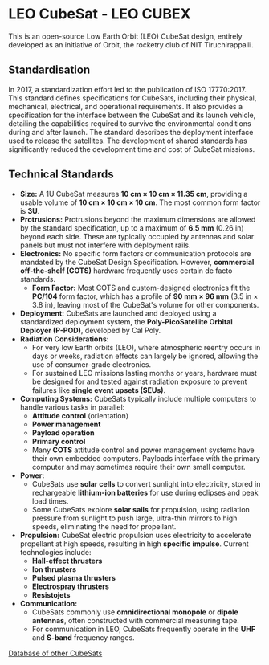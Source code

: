 # LEO CubeSat - LEO CUBEX
This is an open-source Low Earth Orbit (LEO) CubeSat design, entirely developed as an initiative of Orbit, the rocketry club of NIT Tiruchirappalli.

## Standardisation
In 2017, a standardization effort led to the publication of ISO 17770:2017. This standard defines specifications for CubeSats, including their physical, mechanical, electrical, and operational requirements. It also provides a specification for the interface between the CubeSat and its launch vehicle, detailing the capabilities required to survive the environmental conditions during and after launch. The standard describes the deployment interface used to release the satellites. The development of shared standards has significantly reduced the development time and cost of CubeSat missions.

## Technical Standards  

- **Size:** A 1U CubeSat measures **10 cm × 10 cm × 11.35 cm**, providing a usable volume of **10 cm × 10 cm × 10 cm**. The most common form factor is **3U**.  
- **Protrusions:** Protrusions beyond the maximum dimensions are allowed by the standard specification, up to a maximum of **6.5 mm** (0.26 in) beyond each side. These are typically occupied by antennas and solar panels but must not interfere with deployment rails.  
- **Electronics:** No specific form factors or communication protocols are mandated by the CubeSat Design Specification. However, **commercial off-the-shelf (COTS)** hardware frequently uses certain de facto standards.  
    - **Form Factor:** Most COTS and custom-designed electronics fit the **PC/104** form factor, which has a profile of **90 mm × 96 mm** (3.5 in × 3.8 in), leaving most of the CubeSat's volume for other components.  
- **Deployment:** CubeSats are launched and deployed using a standardized deployment system, the **Poly-PicoSatellite Orbital Deployer (P-POD)**, developed by Cal Poly.  
- **Radiation Considerations:**  
  - For very low Earth orbits (LEO), where atmospheric reentry occurs in days or weeks, radiation effects can largely be ignored, allowing the use of consumer-grade electronics.  
  - For sustained LEO missions lasting months or years, hardware must be designed for and tested against radiation exposure to prevent failures like **single event upsets (SEUs)**.  
- **Computing Systems:** CubeSats typically include multiple computers to handle various tasks in parallel:  
  - **Attitude control** (orientation)  
  - **Power management**  
  - **Payload operation**  
  - **Primary control**  
  - Many **COTS** attitude control and power management systems have their own embedded computers. Payloads interface with the primary computer and may sometimes require their own small computer.  
- **Power:**  
  - CubeSats use **solar cells** to convert sunlight into electricity, stored in rechargeable **lithium-ion batteries** for use during eclipses and peak load times.  
  - Some CubeSats explore **solar sails** for propulsion, using radiation pressure from sunlight to push large, ultra-thin mirrors to high speeds, eliminating the need for propellant.  
- **Propulsion:** CubeSat electric propulsion uses electricity to accelerate propellant at high speeds, resulting in high **specific impulse**. Current technologies include:  
  - **Hall-effect thrusters**  
  - **Ion thrusters**  
  - **Pulsed plasma thrusters**  
  - **Electrospray thrusters**  
  - **Resistojets**  
- **Communication:**  
  - CubeSats commonly use **omnidirectional monopole** or **dipole antennas**, often constructed with commercial measuring tape.  
  - For communication in LEO, CubeSats frequently operate in the **UHF** and **S-band** frequency ranges.  

[Database of other CubeSats](https://www.nanosats.eu/database)
